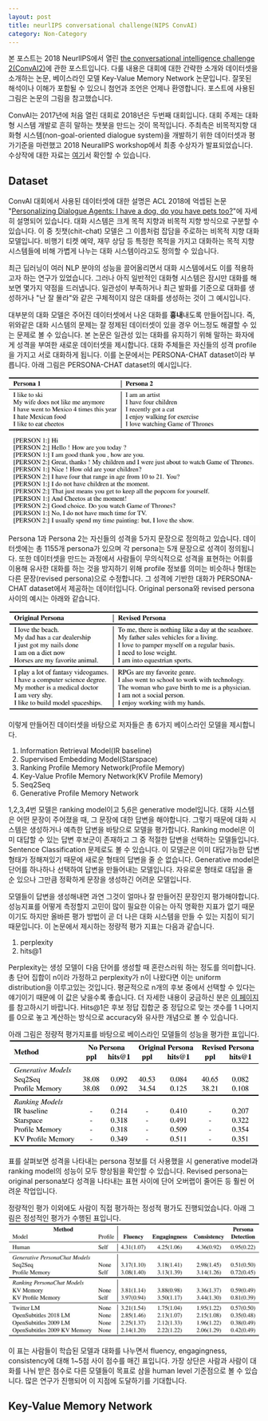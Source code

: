 ```yaml
---
layout: post
title: neurlIPS conversational challenge(NIPS ConvAI)
category: Non-Category
---
```


본 포스트는 2018 NeurlIPS에서 열린 [the conversational intelligence challenge 2(ConvAI2)](http://convai.io/)에 관한 포스트입니다.
다룰 내용은 대회에 대한 간략한 소개와 데이터셋을 소개하는 논문, 베이스라인 모델 Key-Value Memory Network 논문입니다.
잘못된 해석이나 이해가 포함될 수 있으니 첨언과 조언은 언제나 환영합니다.
포스트에 사용된 그림은 논문의 그림을 참고했습니다.

ConvAI는 2017년에 처음 열린 대회로 2018년은 두번째 대회입니다.
대회 주제는 대화형 시스템 개발로 흔히 말하는 챗봇을 만드는 것이 목적입니다.
주최측은 비목적지향 대화형 시스템(non-goal-oriented dialogue system)을 개발하기 위한 데이터셋과 평가기준을 마련했고 2018 NeuralIPS workshop에서 최종 수상자가 발표되었습니다.
수상작에 대한 자료는 [여기](https://github.com/atselousov/transformer_chatbot/blob/agent/docs/slides.pdf)서 확인할 수 있습니다.

## Dataset 

ConvAI 대회에서 사용된 데이터셋에 대한 설명은 ACL 2018에 억셉된 논문 "[Personalizing Dialogue Agents: I have a dog, do you have pets too?](https://arxiv.org/abs/1801.07243)"에 자세히 설명되어 있습니다.
대화 시스템은 크게 목적 지향과 비목적 지향 방식으로 구분할 수 있습니다.
이 중 칫챗(chit-chat) 모델은 그 이름처럼 잡담을 주로하는 비목적 지향 대화 모델입니다.
비행기 티켓 예약, 재무 상담 등 특정한 목적을 가지고 대화하는 목적 지향 시스템들에 비해 가볍게 나누는 대화 시스템이라고도 정의할 수 있습니다.

최근 딥러닝이 여러 NLP 분야의 성능을 끌어올리면서 대화 시스템에서도 이를 적용하고자 하는 연구가 있었습니다.
그러나 아직 일반적인 대화형 시스템은 잠시만 대화를 해보면 몇가지 약점을 드러냅니다.
일관성이 부족하거나 최근 발화를 기준으로 대화를 생성하거나 "난 잘 몰라"와 같은 구체적이지 않은 대화를 생성하는 것이 그 예시입니다.

대부분의 대화 모델은 주어진 데이터셋에서 나온 대화를 **흉내**내도록 만들어집니다.
즉, 위와같은 대화 시스템의 문제는 잘 정제된 데이터셋이 있을 경우 어느정도 해결할 수 있는 문제로 볼 수 있습니다.
본 논문은 일관성 있는 대화를 유지하기 위해 말하는 화자에게 성격을 부여한 새로운 데이터셋을 제시합니다.
대화 주체들은 자신들의 성격 profile을 가지고 서로 대화하게 됩니다.
이를 논문에서는 PERSONA-CHAT dataset이라 부릅니다.
아래 그림은 PERSONA-CHAT dataset의 예시입니다.

![](/public/img/personalizing_dialogue_agents_figure1.JPG "Figure1 of personalizing_dialogue_agents_figure")

Persona 1과 Persona 2는 자신들의 성격을 5가지 문장으로 정의하고 있습니다.
데이터셋에는 총 1155개 persona가 있으며 각 persona는 5개 문장으로 성격이 정의됩니다. 
또한 데이터셋을 만드는 과정에서 사람들이 무의식적으로 성격을 표현하는 어휘를 이용해 유사한 대화를 하는 것을 방지하기 위해 profile 정보를 의미는 비슷하나 형태는 다른 문장(revised persona)으로 수정합니다.
그 성격에 기반한 대화가 PERSONA-CHAT dataset에서 제공하는 데이터입니다. 
Original persona와 revised persona 사이의 예시는 아래와 같습니다.

![](/public/img/personalizing_dialogue_agents_figure2.JPG "Figure2 of personalizing_dialogue_agents_figure")

이렇게 만들어진 데이터셋을 바탕으로 저자들은 총 6가지 베이스라인 모델을 제시합니다.

1. Information Retrieval Model(IR baseline) 
2. Supervised Embedding Model(Starspace)
3. Ranking Profile Memory Network(Profile Memory)
4. Key-Value Profile Memory Network(KV Profile Memory)
5. Seq2Seq
6. Generative Profile Memory Network

1,2,3,4번 모델은 ranking model이고 5,6은 generative model입니다.
대화 시스템은 어떤 문장이 주어졌을 때, 그 문장에 대한 답변을 해야합니다.
그렇기 때문에 대화 시스템은 생성하거나 예측한 답변을 바탕으로 모델을 평가합니다.
Ranking model은 이미 대답할 수 있는 답변 후보군이 존재하고 그 중 적절한 답변을 선택하는 모델들입니다.
Sentence Classification 문제로도 볼 수 있습니다.
이 모델군은 이미 대답가능한 답변 형태가 정해져있기 때문에 새로운 형태의 답변을 줄 순 없습니다.
Generative model은 단어를 하나하나 선택하여 답변을 만들어내는 모델입니다.
자유로운 형태로 대답을 줄 순 있으나 그만큼 정확하게 문장을 생성하긴 어려운 모델입니다.

모델들이 답변을 생성해내면 과연 그것이 얼마나 잘 만들어진 문장인지 평가해야합니다.
성능지표를 어떻게 측정할지 고민이 많이 필요한 이유는 아직 명확한 지표가 없기 때문이기도 하지만 올바른 평가 방법이 곧 더 나은 대화 시스템을 만들 수 있는 지침이 되기 때문입니다. 
이 논문에서 제시하는 정량적 평가 지표는 다음과 같습니다.

1. perplexity
2. hits@1

Perplexity는 생성 모델이 다음 단어를 생성할 때 혼란스러워 하는 정도를 의미합니다.
총 단어 집합이 n이라 가정하고 perplexity가 n이 나왔다면 이는 uniform distribution을 이루고있는 것입니다.
평균적으로 n개의 후보 중에서 선택할 수 있다는 얘기이기 때문에 이 값은 낮을수록 좋습니다.
더 자세한 내용이 궁금하신 분은 [이 페이지](https://kh-kim.gitbook.io/natural-language-processing-with-pytorch/00-cover-8/03-perpexity)를 참고하시기 바랍니다.
Hits@1은 후보 정답 집합군 중 정답으로 맞는 갯수를 1 나머지를 0으로 놓고 계산하는 방식으로 accuracy와 유사한 개념으로 볼 수 있습니다.

아래 그림은 정량적 평가지표를 바탕으로 베이스라인 모델들의 성능을 평가한 표입니다.
![](/public/img/personalizing_dialogue_agents_figure3.JPG "Figure3 of personalizing_dialogue_agents_figure")

표를 살펴보면 성격을 나타내는 persona 정보를 더 사용했을 시 generative model과 ranking model의 성능이 모두 향상됨을 확인할 수 있습니다.
Revised persona는 original persona보다 성격을 나타내는 표현 사이에 단어 오버랩이 줄어든 등 훨씬 어려운 작업입니다.

정량적인 평가 이외에도 사람이 직접 평가하는 정성적 평가도 진행되었습니다.
아래 그림은 정성적인 평가가 수행된 표입니다.
![](/public/img/personalizing_dialogue_agents_figure4.JPG "Figure4 of personalizing_dialogue_agents_figure")

이 표는 사람들이 학습된 모델과 대화를 나누면서 fluency, engagingness, consistency에 대해 1~5점 사이 점수를 매긴 표입니다.
가장 상단은 사람과 사람이 대화를 나눠 받은 점수로 다른 모델들이 목표로 삼을 human level 기준점으로 볼 수 있습니다.
많은 연구가 진행되어 이 지점에 도달하기를 기대합니다.

## Key-Value Memory Network
